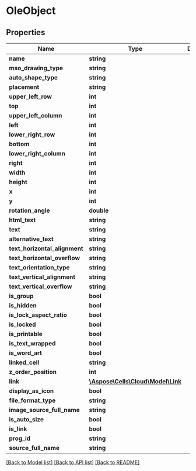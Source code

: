 # OleObject

## Properties
Name | Type | Description | Notes
------------ | ------------- | ------------- | -------------
**name** | **string** |  | [optional] 
**mso_drawing_type** | **string** |  | [optional] 
**auto_shape_type** | **string** |  | [optional] 
**placement** | **string** |  | [optional] 
**upper_left_row** | **int** |  | [optional] 
**top** | **int** |  | [optional] 
**upper_left_column** | **int** |  | [optional] 
**left** | **int** |  | [optional] 
**lower_right_row** | **int** |  | [optional] 
**bottom** | **int** |  | [optional] 
**lower_right_column** | **int** |  | [optional] 
**right** | **int** |  | [optional] 
**width** | **int** |  | [optional] 
**height** | **int** |  | [optional] 
**x** | **int** |  | [optional] 
**y** | **int** |  | [optional] 
**rotation_angle** | **double** |  | [optional] 
**html_text** | **string** |  | [optional] 
**text** | **string** |  | [optional] 
**alternative_text** | **string** |  | [optional] 
**text_horizontal_alignment** | **string** |  | [optional] 
**text_horizontal_overflow** | **string** |  | [optional] 
**text_orientation_type** | **string** |  | [optional] 
**text_vertical_alignment** | **string** |  | [optional] 
**text_vertical_overflow** | **string** |  | [optional] 
**is_group** | **bool** |  | [optional] 
**is_hidden** | **bool** |  | [optional] 
**is_lock_aspect_ratio** | **bool** |  | [optional] 
**is_locked** | **bool** |  | [optional] 
**is_printable** | **bool** |  | [optional] 
**is_text_wrapped** | **bool** |  | [optional] 
**is_word_art** | **bool** |  | [optional] 
**linked_cell** | **string** |  | [optional] 
**z_order_position** | **int** |  | [optional] 
**link** | [**\Aspose\Cells\Cloud\Model\Link**](Link.md) |  | [optional] 
**display_as_icon** | **bool** |  | [optional] 
**file_format_type** | **string** |  | [optional] 
**image_source_full_name** | **string** |  | [optional] 
**is_auto_size** | **bool** |  | [optional] 
**is_link** | **bool** |  | [optional] 
**prog_id** | **string** |  | [optional] 
**source_full_name** | **string** |  | [optional] 

[[Back to Model list]](../README.md#documentation-for-models) [[Back to API list]](../README.md#documentation-for-api-endpoints) [[Back to README]](../README.md)


